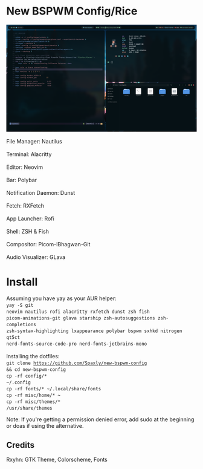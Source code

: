 # New BSPWM Config/Rice

![Screenshot](https://github.com/Spaxly/new-bspwm-config/blob/main/assets/screenshot.png?raw=true)

File Manager: Nautilus
  <br><br>
    Terminal: Alacritty
  <br><br>
    Editor: Neovim
  <br><br>
    Bar: Polybar
  <br><br>
    Notification Daemon: Dunst
  <br><br>
    Fetch: RXFetch
  <br><br>
    App Launcher: Rofi
  <br><br>
    Shell: ZSH & Fish
  <br><br>
    Compositor: Picom-IBhagwan-Git
  <br><br>
    Audio Visualizer: GLava

# Install
Assuming you have yay as your AUR helper:
<br>
<code>yay -S git neovim nautilus rofi alacritty rxfetch dunst zsh fish picom-animations-git glava starship zsh-autosuggestions zsh-completions zsh-syntax-highlighting lxappearance polybar bspwm sxhkd nitrogen qt5ct nerd-fonts-source-code-pro nerd-fonts-jetbrains-mono</code>
<br>
<br>
Installing the dotfiles:
<br>
<code>git clone https://github.com/Spaxly/new-bspwm-config && cd new-bspwm-config</code>
<br>
<code>cp -rf config/* ~/.config</code>
<br>
<code>cp -rf fonts/* ~/.local/share/fonts</code>
<br>
<code>cp -rf misc/home/* ~</code>
<br>
<code>cp -rf misc/themes/* /usr/share/themes</code>

Note: If you're getting a permission denied error, add sudo at the beginning or doas if using the alternative.

## Credits
Rxyhn: GTK Theme, Colorscheme, Fonts

